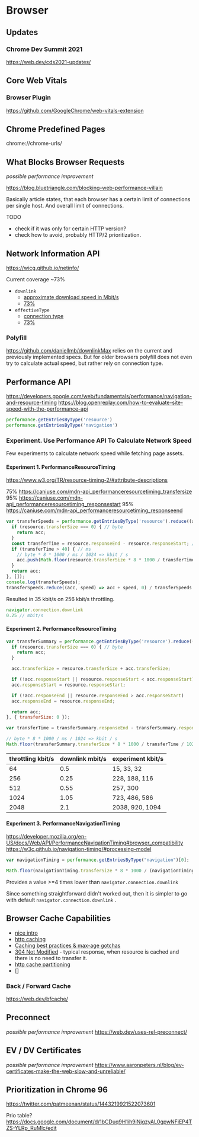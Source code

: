 # Browser

## Updates
### Chrome Dev Summit 2021
https://web.dev/cds2021-updates/

## Core Web Vitals

### Browser Plugin
https://github.com/GoogleChrome/web-vitals-extension

## Chrome Predefined Pages
chrome://chrome-urls/

## What Blocks Browser Requests
_possible performance improvement_

https://blog.bluetriangle.com/blocking-web-performance-villain

Basically article states, that each browser has a certain limit of connections per single host. And overall limit of connections.

TODO
- check if it was only for certain HTTP version?
- check how to avoid, probably HTTP/2 prioritization.

## Network Information API
https://wicg.github.io/netinfo/

Current coverage ~73%
- `downlink`
    - [approximate download speed in Mbit/s](https://wicg.github.io/netinfo/#downlink-attribute)
    - [73%](https://caniuse.com/mdn-api_networkinformation_downlink)
- `effectiveType`
    - [connection type](https://wicg.github.io/netinfo/#effective-connection-types)
    - [73%](https://caniuse.com/mdn-api_networkinformation_effectivetype)

### Polyfill
https://github.com/daniellmb/downlinkMax relies on the current and previously implemented specs.
But for older browsers polyfill does not even try to calculate actual speed, but rather rely on connection type.

## Performance API
https://developers.google.com/web/fundamentals/performance/navigation-and-resource-timing
https://blog.openreplay.com/how-to-evaluate-site-speed-with-the-performance-api

```js
performance.getEntriesByType('resource')
performance.getEntriesByType('navigation')
```

### Experiment. Use Performance API To Calculate Network Speed
Few experiments to calculate network speed while fetching page assets.

#### Experiment 1. PerformanceResourceTiming
https://www.w3.org/TR/resource-timing-2/#attribute-descriptions

75% https://caniuse.com/mdn-api_performanceresourcetiming_transfersize
95% https://caniuse.com/mdn-api_performanceresourcetiming_responsestart
95% https://caniuse.com/mdn-api_performanceresourcetiming_responseend

```js
var transferSpeeds = performance.getEntriesByType('resource').reduce((acc, resource) => {
  if (resource.transferSize === 0) { // byte
    return acc;
  }
  const transferTime = resource.responseEnd - resource.responseStart; // ms
  if (transferTime > 40) { // ms
    // byte * 8 * 1000 / ms / 1024 => kbit / s
    acc.push(Math.floor(resource.transferSize * 8 * 1000 / transferTime / 1024));
  }
  return acc;
}, []);
console.log(transferSpeeds);
transferSpeeds.reduce((acc, speed) => acc + speed, 0) / transferSpeeds.length;
```

Resulted in 35 kbit/s on 256 kbit/s throttling.
```js
navigator.connection.downlink
0.25 // mbit/s
```

#### Experiment 2. PerformanceResourceTiming
```js
var transferSummary = performance.getEntriesByType('resource').reduce((acc, resource) => {
  if (resource.transferSize === 0) { // byte
    return acc;
  }

  acc.transferSize = resource.transferSize + acc.transferSize;

  if (!acc.responseStart || resource.responseStart < acc.responseStart)
  acc.responseStart = resource.responseStart;

  if (!acc.responseEnd || resource.responseEnd > acc.responseStart)
  acc.responseEnd = resource.responseEnd;

  return acc;
}, { transferSize: 0 });

var transferTime = transferSummary.responseEnd - transferSummary.responseStart;

// byte * 8 * 1000 / ms / 1024 => kbit / s
Math.floor(transferSummary.transferSize * 8 * 1000 / transferTime / 1024);
```
| throttling kbit/s | downlink mbit/s | experiment kbit/s |
|-------------------|-----------------|-------------------|
| 64                | 0.5             | 15, 33, 32        |
| 256               | 0.25            | 228, 188, 116     |
| 512               | 0.55            | 257, 300          |
| 1024              | 1.05            | 723, 486, 586     |
| 2048              | 2.1             | 2038, 920, 1094   |

#### Experiment 3. PerformanceNavigationTiming
https://developer.mozilla.org/en-US/docs/Web/API/PerformanceNavigationTiming#browser_compatibility
https://w3c.github.io/navigation-timing/#processing-model

```js
var navigationTiming = performance.getEntriesByType("navigation")[0];

Math.floor(navigationTiming.transferSize * 8 * 1000 / (navigationTiming.responseEnd - navigationTiming.responseStart) / 1024);
```
Provides a value >=4 times lower than `navigator.connection.downlink`


Since something straightforward didn't worked out, then it is simpler to go with default `navigator.connection.downlink` .

## Browser Cache Capabilities
- [nice intro](https://medium.com/@codebyamir/a-web-developers-guide-to-browser-caching-cc41f3b73e7c)
- [http caching](https://developers.google.com/web/fundamentals/performance/get-started/httpcaching-6)
- [Caching best practices & max-age gotchas](https://jakearchibald.com/2016/caching-best-practices/)
- [304 Not Modified](https://developer.mozilla.org/en-US/docs/Web/HTTP/Status/304) - typical response, when resource is cached and there is no need to transfer it.
- [http cache partitioning](https://developers.google.com/web/updates/2020/10/http-cache-partitioning)
- []

### Back / Forward Cache
https://web.dev/bfcache/

## Preconnect
_possible performance improvement_
https://web.dev/uses-rel-preconnect/

## EV / DV Certificates
_possible performance improvement_
https://www.aaronpeters.nl/blog/ev-certificates-make-the-web-slow-and-unreliable/

## Prioritization in Chrome 96
https://twitter.com/patmeenan/status/1443219921522073601

Prio table?
https://docs.google.com/document/d/1bCDuq9H1ih9iNjgzyAL0gpwNFiEP4TZS-YLRp_RuMlc/edit
